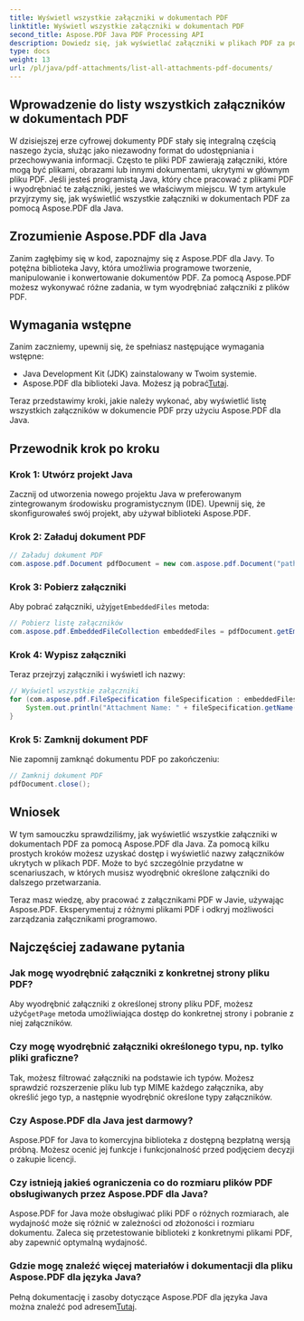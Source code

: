 ```yaml
---
title: Wyświetl wszystkie załączniki w dokumentach PDF
linktitle: Wyświetl wszystkie załączniki w dokumentach PDF
second_title: Aspose.PDF Java PDF Processing API
description: Dowiedz się, jak wyświetlać załączniki w plikach PDF za pomocą Aspose.PDF dla Java. Przewodnik krok po kroku, jak łatwo wyodrębnić załączniki PDF.
type: docs
weight: 13
url: /pl/java/pdf-attachments/list-all-attachments-pdf-documents/
---
```


## Wprowadzenie do listy wszystkich załączników w dokumentach PDF

W dzisiejszej erze cyfrowej dokumenty PDF stały się integralną częścią naszego życia, służąc jako niezawodny format do udostępniania i przechowywania informacji. Często te pliki PDF zawierają załączniki, które mogą być plikami, obrazami lub innymi dokumentami, ukrytymi w głównym pliku PDF. Jeśli jesteś programistą Java, który chce pracować z plikami PDF i wyodrębniać te załączniki, jesteś we właściwym miejscu. W tym artykule przyjrzymy się, jak wyświetlić wszystkie załączniki w dokumentach PDF za pomocą Aspose.PDF dla Java.

## Zrozumienie Aspose.PDF dla Java

Zanim zagłębimy się w kod, zapoznajmy się z Aspose.PDF dla Javy. To potężna biblioteka Javy, która umożliwia programowe tworzenie, manipulowanie i konwertowanie dokumentów PDF. Za pomocą Aspose.PDF możesz wykonywać różne zadania, w tym wyodrębniać załączniki z plików PDF.

## Wymagania wstępne

Zanim zaczniemy, upewnij się, że spełniasz następujące wymagania wstępne:

- Java Development Kit (JDK) zainstalowany w Twoim systemie.
-  Aspose.PDF dla biblioteki Java. Możesz ją pobrać[Tutaj](https://releases.aspose.com/pdf/java/).

Teraz przedstawimy kroki, jakie należy wykonać, aby wyświetlić listę wszystkich załączników w dokumencie PDF przy użyciu Aspose.PDF dla Java.

## Przewodnik krok po kroku

### Krok 1: Utwórz projekt Java

Zacznij od utworzenia nowego projektu Java w preferowanym zintegrowanym środowisku programistycznym (IDE). Upewnij się, że skonfigurowałeś swój projekt, aby używał biblioteki Aspose.PDF.

### Krok 2: Załaduj dokument PDF

```java
// Załaduj dokument PDF
com.aspose.pdf.Document pdfDocument = new com.aspose.pdf.Document("path_to_your_pdf.pdf");
```

### Krok 3: Pobierz załączniki

 Aby pobrać załączniki, użyj`getEmbeddedFiles` metoda:

```java
// Pobierz listę załączników
com.aspose.pdf.EmbeddedFileCollection embeddedFiles = pdfDocument.getEmbeddedFiles();
```

### Krok 4: Wypisz załączniki

Teraz przejrzyj załączniki i wyświetl ich nazwy:

```java
// Wyświetl wszystkie załączniki
for (com.aspose.pdf.FileSpecification fileSpecification : embeddedFiles) {
    System.out.println("Attachment Name: " + fileSpecification.getName());
}
```

### Krok 5: Zamknij dokument PDF

Nie zapomnij zamknąć dokumentu PDF po zakończeniu:

```java
// Zamknij dokument PDF
pdfDocument.close();
```

## Wniosek

W tym samouczku sprawdziliśmy, jak wyświetlić wszystkie załączniki w dokumentach PDF za pomocą Aspose.PDF dla Java. Za pomocą kilku prostych kroków możesz uzyskać dostęp i wyświetlić nazwy załączników ukrytych w plikach PDF. Może to być szczególnie przydatne w scenariuszach, w których musisz wyodrębnić określone załączniki do dalszego przetwarzania.

Teraz masz wiedzę, aby pracować z załącznikami PDF w Javie, używając Aspose.PDF. Eksperymentuj z różnymi plikami PDF i odkryj możliwości zarządzania załącznikami programowo.

## Najczęściej zadawane pytania

### Jak mogę wyodrębnić załączniki z konkretnej strony pliku PDF?

 Aby wyodrębnić załączniki z określonej strony pliku PDF, możesz użyć`getPage` metoda umożliwiająca dostęp do konkretnej strony i pobranie z niej załączników.

### Czy mogę wyodrębnić załączniki określonego typu, np. tylko pliki graficzne?

Tak, możesz filtrować załączniki na podstawie ich typów. Możesz sprawdzić rozszerzenie pliku lub typ MIME każdego załącznika, aby określić jego typ, a następnie wyodrębnić określone typy załączników.

### Czy Aspose.PDF dla Java jest darmowy?

Aspose.PDF for Java to komercyjna biblioteka z dostępną bezpłatną wersją próbną. Możesz ocenić jej funkcje i funkcjonalność przed podjęciem decyzji o zakupie licencji.

### Czy istnieją jakieś ograniczenia co do rozmiaru plików PDF obsługiwanych przez Aspose.PDF dla Java?

Aspose.PDF for Java może obsługiwać pliki PDF o różnych rozmiarach, ale wydajność może się różnić w zależności od złożoności i rozmiaru dokumentu. Zaleca się przetestowanie biblioteki z konkretnymi plikami PDF, aby zapewnić optymalną wydajność.

### Gdzie mogę znaleźć więcej materiałów i dokumentacji dla pliku Aspose.PDF dla języka Java?

 Pełną dokumentację i zasoby dotyczące Aspose.PDF dla języka Java można znaleźć pod adresem[Tutaj](https://reference.aspose.com/pdf/java/).